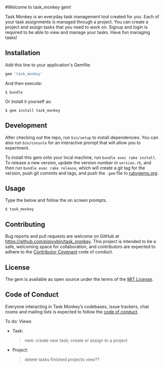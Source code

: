 #Welcome to task_monkey gem!

Task Monkey is an everyday task management tool created for you. Each of your task assignments is managed through a project. You can create a project and assign tasks that you need to work on. Signup and login is required to be able to view and manage your tasks. Have fun managing tasks!

## Installation

Add this line to your application's Gemfile:

```ruby
gem 'task_monkey'
```

And then execute:

    $ bundle

Or install it yourself as:

    $ gem install task_monkey


## Development

After checking out the repo, run `bin/setup` to install dependencies. You can also run `bin/console` for an interactive prompt that will allow you to experiment.

To install this gem onto your local machine, run `bundle exec rake install`. To release a new version, update the version number in `version.rb`, and then run `bundle exec rake release`, which will create a git tag for the version, push git commits and tags, and push the `.gem` file to [rubygems.org](https://rubygems.org).

## Usage

Type the below and follow the on screen prompts.

    $ task_monkey

## Contributing

Bug reports and pull requests are welcome on GitHub at https://github.com/pipivybin/task_monkey. This project is intended to be a safe, welcoming space for collaboration, and contributors are expected to adhere to the [Contributor Covenant](http://contributor-covenant.org) code of conduct.

## License

The gem is available as open source under the terms of the [MIT License](https://opensource.org/licenses/MIT).

## Code of Conduct

Everyone interacting in Task Monkey’s codebases, issue trackers, chat rooms and mailing lists is expected to follow the [code of conduct](https://github.com/pipivybin/task_monkey/blob/master/CODE_OF_CONDUCT.md).

To do:
Views
- Task:
    > new: create new task; create or assign to a project
- Project:
    > delete tasks
    > finished projects view??
